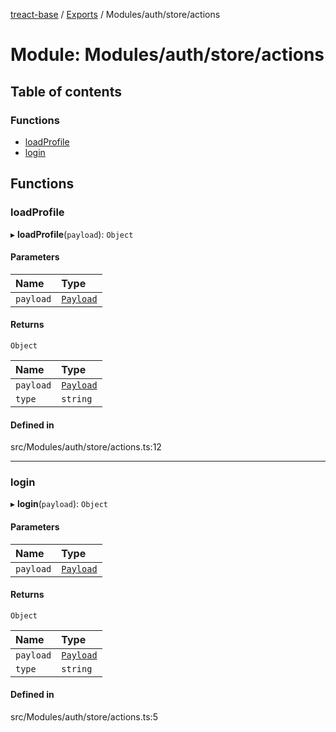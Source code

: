 [treact-base](../README.md) / [Exports](../modules.md) / Modules/auth/store/actions

# Module: Modules/auth/store/actions

## Table of contents

### Functions

- [loadProfile](Modules_auth_store_actions.md#loadprofile)
- [login](Modules_auth_store_actions.md#login)

## Functions

### loadProfile

▸ **loadProfile**(`payload`): `Object`

#### Parameters

| Name | Type |
| :------ | :------ |
| `payload` | [`Payload`](Types_Store.md#payload) |

#### Returns

`Object`

| Name | Type |
| :------ | :------ |
| `payload` | [`Payload`](Types_Store.md#payload) |
| `type` | `string` |

#### Defined in

src/Modules/auth/store/actions.ts:12

___

### login

▸ **login**(`payload`): `Object`

#### Parameters

| Name | Type |
| :------ | :------ |
| `payload` | [`Payload`](Types_Store.md#payload) |

#### Returns

`Object`

| Name | Type |
| :------ | :------ |
| `payload` | [`Payload`](Types_Store.md#payload) |
| `type` | `string` |

#### Defined in

src/Modules/auth/store/actions.ts:5
